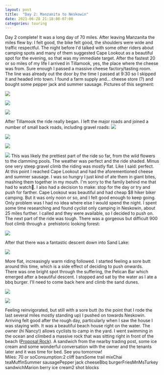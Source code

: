 ```yaml
---
layout: post
title:  "Day 2: Manzanita to Neskowin"
date: 2021-06-28 21:18:00-07:00
categories: touring
---
```

Day 2 complete! It was a long day of 70 miles. After leaving Manzanita the miles flew by: I felt good, the bike felt good, the shoulders were wide and traffic respectful. The night before I'd talked with some other riders about camping spots and many of them suggested Cape Lookout as a beautiful spot for the evening, so that was my immediate target. After the fastest 20 or so miles of my life I arrived in Tillamook, yes, the place where the cheese was from. Sure enough I passed a massive cheese factory/tasting room. The line was already out the door by the time I passed at 9:30 so I skipped it and headed into town. I found a farm supply and... cheese store (?) and bought some pepper jack and summer sausage. Pictures of this segment:  

[![](https://lh3.googleusercontent.com/-rsoggm1qwh0/YNqaJ8eqhXI/AAAAAAAATu4/y4TeU2m_mtEYyOwEg3xZdEMvQtOr5k7zQCLcBGAsYHQ/s1600/1624939045268293-0.png)](https://lh3.googleusercontent.com/-rsoggm1qwh0/YNqaJ8eqhXI/AAAAAAAATu4/y4TeU2m_mtEYyOwEg3xZdEMvQtOr5k7zQCLcBGAsYHQ/s1600/1624939045268293-0.png)

[![](https://lh3.googleusercontent.com/-ygav-F6wbo4/YNqaI0sFF4I/AAAAAAAATu0/c6m2BELf-BkUQfYOt6CQlosBRgNy3MIMwCLcBGAsYHQ/s1600/1624939040504123-1.png)](https://lh3.googleusercontent.com/-ygav-F6wbo4/YNqaI0sFF4I/AAAAAAAATu0/c6m2BELf-BkUQfYOt6CQlosBRgNy3MIMwCLcBGAsYHQ/s1600/1624939040504123-1.png)

[![](https://lh3.googleusercontent.com/-QnlhFvYsqKU/YNqaHnI-pUI/AAAAAAAATuw/P-sqvpBXCAIzMAZ4bmf9AqM0CrG23X2_QCLcBGAsYHQ/s1600/1624939036038339-2.png)](https://lh3.googleusercontent.com/-QnlhFvYsqKU/YNqaHnI-pUI/AAAAAAAATuw/P-sqvpBXCAIzMAZ4bmf9AqM0CrG23X2_QCLcBGAsYHQ/s1600/1624939036038339-2.png)
  
After Tillamook the ride really began. I left the major roads and joined a number of small back roads, including gravel roads:
[![](https://lh3.googleusercontent.com/-23pCS4YfiPE/YNqaGk9VGJI/AAAAAAAATus/7JGUK64NyjUZrFY3dvC2ekQJTWSZ3IiZACLcBGAsYHQ/s1600/1624939031627855-3.png)](https://lh3.googleusercontent.com/-23pCS4YfiPE/YNqaGk9VGJI/AAAAAAAATus/7JGUK64NyjUZrFY3dvC2ekQJTWSZ3IiZACLcBGAsYHQ/s1600/1624939031627855-3.png)

[![](https://lh3.googleusercontent.com/-IMPNOLxeAKE/YNqaFXetAZI/AAAAAAAATuo/TqBJkHpOtUckRilf3lLC6S0FuNm0C7ltwCLcBGAsYHQ/s1600/1624939025558570-4.png)](https://lh3.googleusercontent.com/-IMPNOLxeAKE/YNqaFXetAZI/AAAAAAAATuo/TqBJkHpOtUckRilf3lLC6S0FuNm0C7ltwCLcBGAsYHQ/s1600/1624939025558570-4.png)

[![](https://lh3.googleusercontent.com/-OAA6EOEIERw/YNqaD6SXJUI/AAAAAAAATuk/DPG7whPoQgogf77ONnEaJtxp8Upk-dk7gCLcBGAsYHQ/s1600/1624939020526041-5.png)](https://lh3.googleusercontent.com/-OAA6EOEIERw/YNqaD6SXJUI/AAAAAAAATuk/DPG7whPoQgogf77ONnEaJtxp8Upk-dk7gCLcBGAsYHQ/s1600/1624939020526041-5.png)

[![](https://lh3.googleusercontent.com/-xnblOIZ3WCw/YNqaCX8GIxI/AAAAAAAATug/PkxflVqBC8sSr-DRclgx36IES6Q0t7oKwCLcBGAsYHQ/s1600/1624939014555380-6.png)](https://lh3.googleusercontent.com/-xnblOIZ3WCw/YNqaCX8GIxI/AAAAAAAATug/PkxflVqBC8sSr-DRclgx36IES6Q0t7oKwCLcBGAsYHQ/s1600/1624939014555380-6.png)
This was likely the prettiest part of the ride so far, from the wild flowers to the clamming pools. The weather was perfect and the ride shaded. Minus one very steep gravel climb the riding was mostly flat. Like I said: perfect.   
At this point I reached Cape Lookout and had the aforementioned cheese and summer sausage. I was so hungry I just kind of ate them in giant bites, mashing them together in my mouth. I'm sorry to the family behind me that had to watch🤮. I also had a decision to make: stop for the day or try and push for farther. Cape Lookout was beautiful and had cheap $8 hiker biker camping. But it was only noon or so, and I felt good enough to keep going. Only problem was I had no idea where else I would spend the night. I spent some time researching and found cyclist only camping in Neskowin, about 25 miles further. I called and they were available, so I decided to push on.  
The next part of the ride was tough. There was a gorgeous but difficult 900 foot climb through a  prehistoric looking forest:  

[![](https://lh3.googleusercontent.com/-OCmgvK9sC5g/YNqe9lPJbTI/AAAAAAAATvg/RDvkGuPfnioXGcBfGLFHGmNHHabwPseegCLcBGAsYHQ/s1600/1624940276343461-0.png)](https://lh3.googleusercontent.com/-OCmgvK9sC5g/YNqe9lPJbTI/AAAAAAAATvg/RDvkGuPfnioXGcBfGLFHGmNHHabwPseegCLcBGAsYHQ/s1600/1624940276343461-0.png)
  
After that there was a fantastic descent down into Sand Lake:  

[![](https://lh3.googleusercontent.com/-6B8IOsvJZ1M/YNqe8kaj5MI/AAAAAAAATvc/_vr_mMFSzxcX9NEuAuucYux50gJH1j8rgCLcBGAsYHQ/s1600/1624940272297432-1.png)](https://lh3.googleusercontent.com/-6B8IOsvJZ1M/YNqe8kaj5MI/AAAAAAAATvc/_vr_mMFSzxcX9NEuAuucYux50gJH1j8rgCLcBGAsYHQ/s1600/1624940272297432-1.png)
  
More flat, increasingly warm riding followed. I started feeling a sore butt around this time, which is a side effect of deciding to push onwards.   
There was one bright spot through the suffering, the Pelican Bar which emerged after a beautiful descent. I stopped and sat by the water as I ate a bbq burger. I'll need to come back here and climb the sand dunes.  

[![](https://lh3.googleusercontent.com/-FjfMK6w94OM/YNqe7oU5aeI/AAAAAAAATvY/KY4n3EWC7ec-X0Gnciocvrv_LIQGyRIZQCLcBGAsYHQ/s1600/1624940268548081-2.png)](https://lh3.googleusercontent.com/-FjfMK6w94OM/YNqe7oU5aeI/AAAAAAAATvY/KY4n3EWC7ec-X0Gnciocvrv_LIQGyRIZQCLcBGAsYHQ/s1600/1624940268548081-2.png)

[![](https://lh3.googleusercontent.com/-Y-wKQn1Ap6s/YNqe6SG9g5I/AAAAAAAATvU/_DJv5TmD7IsG843t5uzsmyICPMIEHG7vACLcBGAsYHQ/s1600/1624940263080462-3.png)](https://lh3.googleusercontent.com/-Y-wKQn1Ap6s/YNqe6SG9g5I/AAAAAAAATvU/_DJv5TmD7IsG843t5uzsmyICPMIEHG7vACLcBGAsYHQ/s1600/1624940263080462-3.png)
  
Feeling reinvigorated, but still with a sore butt (to the point that I rode the last several miles mostly standing up) I pushed on towards Neskowin.   
Arriving felt good after the rough day, particularly when I saw the house I was staying with. It was a beautiful beach house right on the water. The owner (hi Nancy!) allows cyclists to camp in the yard. I went swimming in the ocean and climbed a massive rock that was sitting right in front of the beach ([Proposal Rock](https://en.m.wikipedia.org/wiki/Proposal_Rock_(Oregon))). A sandwich from the nearby trading post, some ice cream and some wonderful conversation with the owner and the tenants later and it was time for bed. See you tomorrow!  
Miles: 70 or soConsumption:2 cliff barsSome trail mixChai teaMuffinSummer sausagePepper jack cheeseBbq burgerFriesMnMsTurkey sandwichMarion berry ice cream2 shot blocks
